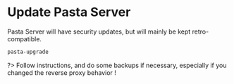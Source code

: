 # Update Pasta Server

Pasta Server will have security updates, but will mainly be kept retro-compatible.

```bash
pasta-upgrade
```

?> Follow instructions, and do some backups if necessary, especially if you changed the reverse proxy behavior !